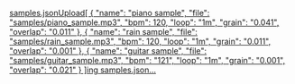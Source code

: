 [samples.json](https://github.com/user-attachments/files/18698920/samples.json)[Upload[
  {
    "name": "piano sample",
    "file": "samples/piano_sample.mp3",
    "bpm": 120,
    "loop": "1m",
    "grain": "0.041",
    "overlap": "0.011"
  },
  {
    "name": "rain sample",
    "file": "samples/rain_sample.mp3",
    "bpm": 120,
    "loop": "1m",
    "grain": "0.011",
    "overlap": "0.001"
  },
  {
    "name": "guitar sample",
    "file": "samples/guitar_sample.mp3",
    "bpm": "121",
    "loop": "1m",
    "grain": "0.001",
    "overlap": "0.021"
  }
]ing samples.json…]()
